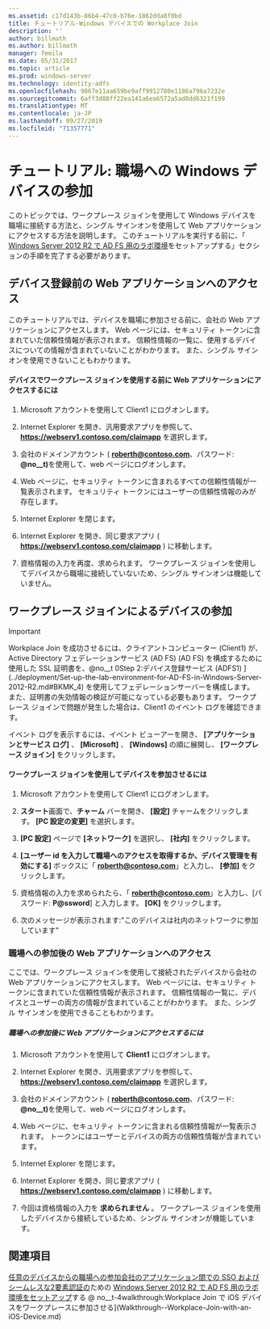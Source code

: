 ```yaml
---
ms.assetid: c17d143b-86b4-47c0-b76e-1862dda8f0bd
title: チュートリアル-Windows デバイスでの Workplace Join
description: ''
author: billmath
ms.author: billmath
manager: femila
ms.date: 05/31/2017
ms.topic: article
ms.prod: windows-server
ms.technology: identity-adfs
ms.openlocfilehash: 9867e11aa659be9aff9912780e1186a796a7232e
ms.sourcegitcommit: 6aff3d88ff22ea141a6ea6572a5ad8dd6321f199
ms.translationtype: MT
ms.contentlocale: ja-JP
ms.lasthandoff: 09/27/2019
ms.locfileid: "71357771"
---
```

# <a name="walkthrough-workplace-join-with-a-windows-device"></a>チュートリアル: 職場への Windows デバイスの参加

このトピックでは、ワークプレース ジョインを使用して Windows デバイスを職場に接続する方法と、シングル サインオンを使用して Web アプリケーションにアクセスする方法を説明します。 このチュートリアルを実行する前に、「 [Windows Server 2012 R2 で AD FS 用のラボ環境](../deployment/Set-up-the-lab-environment-for-AD-FS-in-Windows-Server-2012-R2.md)をセットアップする」セクションの手順を完了する必要があります。

## <a name="access-the-web-application-before-device-registration"></a>デバイス登録前の Web アプリケーションへのアクセス
このチュートリアルでは、デバイスを職場に参加させる前に、会社の Web アプリケーションにアクセスします。 Web ページには、セキュリティ トークンに含まれていた信頼性情報が表示されます。 信頼性情報の一覧に、使用するデバイスについての情報が含まれていないことがわかります。 また、シングル サインオンを使用できないこともわかります。

#### <a name="to-access-the-web-application-before-you-use-workplace-join-on-your-device"></a>デバイスでワークプレース ジョインを使用する前に Web アプリケーションにアクセスするには

1. Microsoft アカウントを使用して Client1 にログオンします。

2. Internet Explorer を開き、汎用要求アプリを参照して、 **https://webserv1.contoso.com/claimapp** を選択します。

3. 会社のドメインアカウント ( <strong>roberth@contoso.com</strong>、パスワード: <strong>@no__t)</strong>を使用して、web ページにログオンします。

4. Web ページに、セキュリティ トークンに含まれるすべての信頼性情報が一覧表示されます。 セキュリティ トークンにはユーザーの信頼性情報のみが存在します。

5. Internet Explorer を閉じます。

6. Internet Explorer を開き、同じ要求アプリ ( **https://webserv1.contoso.com/claimapp** ) に移動します。

7. 資格情報の入力を再度、求められます。 ワークプレース ジョインを使用してデバイスから職場に接続していないため、シングル サインオンは機能していません。

## <a name="join-your-device-with-workplace-join"></a>ワークプレース ジョインによるデバイスの参加

> [!IMPORTANT]
> Workplace Join を成功させるには、クライアントコンピューター (Client1) が、Active Directory フェデレーションサービス (AD FS) (AD FS) を構成するために使用した SSL 証明書を、@no__t 0Step 2:デバイス登録サービス (ADFS1) ](../deployment/Set-up-the-lab-environment-for-AD-FS-in-Windows-Server-2012-R2.md#BKMK_4) を使用してフェデレーションサーバーを構成します。 また、証明書の失効情報の検証が可能になっている必要もあります。 ワークプレース ジョインで問題が発生した場合は、Client1 のイベント ログを確認できます。
> 
> イベント ログを表示するには、イベント ビューアーを開き、 **[アプリケーションとサービス ログ]** 、 **[Microsoft]** 、 **[Windows]** の順に展開し、 **[ワークプレース ジョイン]** をクリックします。

#### <a name="to-join-your-device-with-workplace-join"></a>ワークプレース ジョインを使用してデバイスを参加させるには

1. Microsoft アカウントを使用して Client1 にログオンします。

2. **スタート**画面で、**チャーム** バーを開き、 **[設定]** チャームをクリックします。 **[PC 設定の変更]** を選択します。

3. **[PC 設定]** ページで **[ネットワーク]** を選択し、 **[社内]** をクリックします。

4. **[ユーザー id を入力して職場へのアクセスを取得するか、デバイス管理を有効にする]** ボックスに「 <strong>roberth@contoso.com</strong>」と入力し、 **[参加]** をクリックします。

5. 資格情報の入力を求められたら、「 <strong>roberth@contoso.com</strong>」と入力し、[パスワード: <strong>P@ssword</strong>] と入力します。 **[OK]** をクリックします。

6. 次のメッセージが表示されます:"このデバイスは社内のネットワークに参加しています"

### <a name="access-the-web-application-after-joining-the-workplace"></a>職場への参加後の Web アプリケーションへのアクセス
ここでは、ワークプレース ジョインを使用して接続されたデバイスから会社の Web アプリケーションにアクセスします。 Web ページには、セキュリティ トークンに含まれていた信頼性情報が表示されます。 信頼性情報の一覧に、デバイスとユーザーの両方の情報が含まれていることがわかります。 また、シングル サインオンを使用できることもわかります。

##### <a name="to-access-the-web-application-after-joining-the-workplace"></a>職場への参加後に Web アプリケーションにアクセスするには

1. Microsoft アカウントを使用して **Client1** にログオンします。

2. Internet Explorer を開き、汎用要求アプリを参照して、 **https://webserv1.contoso.com/claimapp** を選択します。

3. 会社のドメインアカウント ( <strong>roberth@contoso.com</strong>、パスワード: <strong>@no__t)</strong>を使用して、web ページにログオンします。

4. Web ページに、セキュリティ トークンに含まれる信頼性情報が一覧表示されます。 トークンにはユーザーとデバイスの両方の信頼性情報が含まれています。

5. Internet Explorer を閉じます。

6. Internet Explorer を開き、同じ要求アプリ ( **https://webserv1.contoso.com/claimapp** ) に移動します。

7. 今回は資格情報の入力を **求められません** 。 ワークプレース ジョインを使用したデバイスから接続しているため、シングル サインオンが機能しています。

## <a name="see-also"></a>関連項目
[任意のデバイスからの職場への参加会社のアプリケーション間での SSO およびシームレスな2要素認証の](Join-to-Workplace-from-Any-Device-for-SSO-and-Seamless-Second-Factor-Authentication-Across-Company-Applications.md)ための 
[Windows Server 2012 R2 で AD FS 用のラボ環境をセットアップ](../deployment/Set-up-the-lab-environment-for-AD-FS-in-Windows-Server-2012-R2.md)する 
 @ no__t-4walkthrough:Workplace Join で iOS デバイスをワークプレースに参加させる](Walkthrough--Workplace-Join-with-an-iOS-Device.md)




